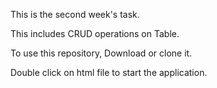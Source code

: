 This is the second week's task.

This includes CRUD operations on Table.

To use this repository, Download or clone it.

Double click on html file to start the application.


